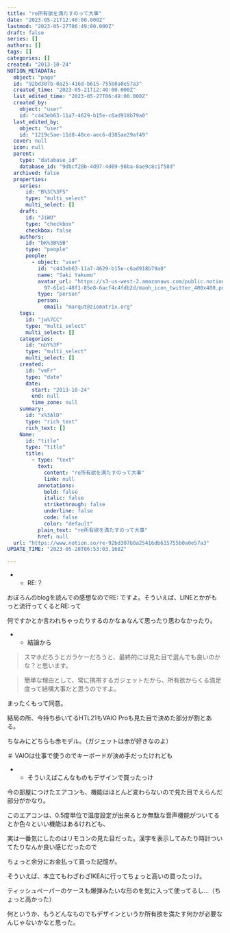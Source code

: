 ```yaml
---
title: "re所有欲を満たすのって大事"
date: "2023-05-21T12:40:00.000Z"
lastmod: "2023-05-27T06:49:00.000Z"
draft: false
series: []
authors: []
tags: []
categories: []
created: "2013-10-24"
NOTION_METADATA:
  object: "page"
  id: "92bd307b-0a25-416d-b615-755b0a0e57a3"
  created_time: "2023-05-21T12:40:00.000Z"
  last_edited_time: "2023-05-27T06:49:00.000Z"
  created_by:
    object: "user"
    id: "c443eb63-11a7-4629-b15e-c6ad918b79a0"
  last_edited_by:
    object: "user"
    id: "1219c5ae-11d8-48ce-aec6-d385ae29af49"
  cover: null
  icon: null
  parent:
    type: "database_id"
    database_id: "9dbcf20b-4d97-4d69-98ba-8ae9c8c1f58d"
  archived: false
  properties:
    series:
      id: "B%3C%3FS"
      type: "multi_select"
      multi_select: []
    draft:
      id: "JiWU"
      type: "checkbox"
      checkbox: false
    authors:
      id: "bK%3B%5B"
      type: "people"
      people:
        - object: "user"
          id: "c443eb63-11a7-4629-b15e-c6ad918b79a0"
          name: "Saki Yakumo"
          avatar_url: "https://s3-us-west-2.amazonaws.com/public.notion-static.com/3ad1c4\
            97-61e1-48f1-85e8-6acf4c4fdb2d/maoh_icon_twitter_400x400.png"
          type: "person"
          person:
            email: "marqut@ziomatrix.org"
    tags:
      id: "jw%7CC"
      type: "multi_select"
      multi_select: []
    categories:
      id: "nbY%3F"
      type: "multi_select"
      multi_select: []
    created:
      id: "vmFr"
      type: "date"
      date:
        start: "2013-10-24"
        end: null
        time_zone: null
    summary:
      id: "x%3AlD"
      type: "rich_text"
      rich_text: []
    Name:
      id: "title"
      type: "title"
      title:
        - type: "text"
          text:
            content: "re所有欲を満たすのって大事"
            link: null
          annotations:
            bold: false
            italic: false
            strikethrough: false
            underline: false
            code: false
            color: "default"
          plain_text: "re所有欲を満たすのって大事"
          href: null
  url: "https://www.notion.so/re-92bd307b0a25416db615755b0a0e57a3"
UPDATE_TIME: "2023-05-28T06:53:03.168Z"

---
```

<link rel="stylesheet" href="https://cdn.jsdelivr.net/npm/katex@0.16.2/dist/katex.min.css" integrity="sha384-bYdxxUwYipFNohQlHt0bjN/LCpueqWz13HufFEV1SUatKs1cm4L6fFgCi1jT643X" crossorigin="anonymous">

- * RE:？

おぼろんのblogを読んでの感想なのでRE: ですよ。そういえば、LINEとかがもっと流行ってくるとRE:って


何ですかとか言われちゃったりするのかなぁなんて思ったり思わなかったり。

- * 結論から

> スマホだろうとガラケーだろうと、最終的には見た目で選んでも良いのかな？と思います。


> 簡単な理由として、常に携帯するガジェットだから、所有欲からくる満足度って結構大事だと思うのですよ。


まったくもって同意。


結局の所、今持ち歩いてるHTL21もVAIO Proも見た目で決めた部分が割とある。


ちなみにどちらも赤モデル。（ガジェットは赤が好きなのよ）


＃ VAIOは仕事で使うのでキーボードが決め手だったけれども

- * そういえばこんなものもデザインで買ったっけ

今の部屋につけたエアコンも、機能はほとんど変わらないので見た目でえらんだ部分がかなり。


このエアコンは、0.5度単位で温度設定が出来るとか無駄な音声機能がついてるとか色々といい機能はあるけれども、


実は一番気にしたのはリモコンの見た目だった。漢字を表示してみたり時計ついてたりなんか良い感じだったので


ちょっと余分にお金払って買った記憶が。


そういえば、本立てもわざわざIKEAに行ってちょっと高いの買ったっけ。


ティッシュペーパーのケースも爆弾みたいな形のを気に入って使ってるし…（ちょっと高かった）


何というか、もうどんなものでもデザインというか所有欲を満たす何かが必要なんじゃないかなと思った。

